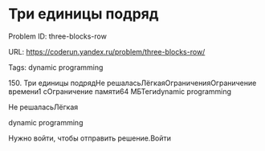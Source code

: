 # Три единицы подряд

Problem ID: three-blocks-row

URL: https://coderun.yandex.ru/problem/three-blocks-row/

Tags: dynamic programming

150. Три единицы подрядНе решаласьЛёгкаяОграниченияОграничение времени1 сОграничение памяти64 МБТегиdynamic programming

Не решаласьЛёгкая

dynamic programming

Нужно войти, чтобы отправить решение.Войти

